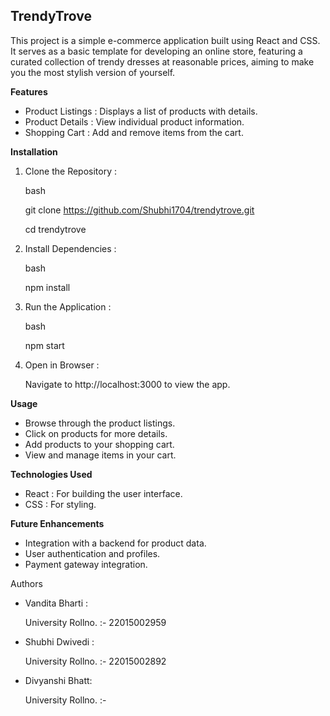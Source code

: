  ## TrendyTrove

This project is a simple e-commerce application built using React and CSS. It serves as a basic template for developing an online store, featuring a curated collection of trendy dresses at reasonable prices, aiming to make you the most stylish version of yourself.


**Features**

- Product Listings : Displays a list of products with details.
- Product Details : View individual product information.
- Shopping Cart : Add and remove items from the cart.

**Installation**

1. Clone the Repository :

   bash
   
   git clone https://github.com/Shubhi1704/trendytrove.git
   
   cd trendytrove
   

3. Install Dependencies :

   bash
   
   npm install
   

5. Run the Application :

   bash
   
   npm start
   

7. Open in Browser :
   
   Navigate to http://localhost:3000 to view the app.

**Usage**

- Browse through the product listings.
- Click on products for more details.
- Add products to your shopping cart.
- View and manage items in your cart.

**Technologies Used**

- React : For building the user interface.
- CSS : For styling. 

**Future Enhancements**

- Integration with a backend for product data.
- User authentication and profiles.
- Payment gateway integration.

Authors

- Vandita Bharti :
  
    University Rollno. :- 22015002959
- Shubhi Dwivedi :
  
    University Rollno. :- 22015002892
- Divyanshi Bhatt:

    University Rollno. :- 
